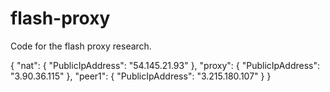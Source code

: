 # flash-proxy

Code for the flash proxy research.

{
    "nat": {
        "PublicIpAddress": "54.145.21.93"
    },
    "proxy": {
        "PublicIpAddress": "3.90.36.115"
    },
    "peer1": {
        "PublicIpAddress": "3.215.180.107"
    }
}
